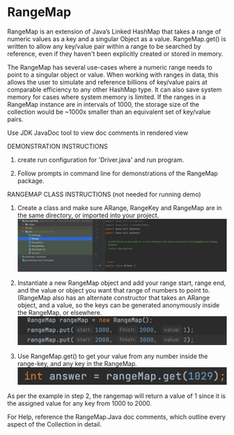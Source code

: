 # RangeMap
RangeMap is an extension of Java’s Linked HashMap that takes a range of numeric values as a key and a singular Object as a value. RangeMap.get() is written to allow any key/value pair within a range to be searched by reference, even if they haven't been explicitly created or stored in memory.

The RangeMap has several use-cases where a numeric range needs to point to a singular object or value.  When working with ranges in data, this allows the user to simulate and reference billions of key/value pairs at comparable efficiency to any other HashMap type.  It can also save system memory for cases where system memory is limited.  If the ranges in a RangeMap instance are in intervals of 1000, the storage size of the collection would be ~1000x smaller than an equivalent set of key/value pairs.

Use JDK JavaDoc tool to view doc comments in rendered view

DEMONSTRATION INSTRUCTIONS

1.	create run configuration for 'Driver.java' and run program.

2.	Follow prompts in command line for demonstrations of the RangeMap package.




RANGEMAP CLASS INSTRUCTIONS (not needed for running demo)

1. Create a class and make sure ARange, RangeKey and RangeMap are in the same directory, or imported into your project.
 ![image](Picture0.png)

2. Instantiate a new RangeMap object and add your range start, range end, and the value or object you want that range of numbers to point to. (RangeMap also has an alternate constructor that takes an ARange object, and a value, so the keys can be generated anonymously inside the RangeMap, or elsewhere.
 ![image](Picture1.png)
 


3. Use RangeMap.get() to get your value from any number inside the range-key, and any key in the RangeMap.
 ![image](Picture2.png)

As per the example in step 2, the rangemap will return a value of 1 since it is the assigned value for any key from 1000 to 2000.



For Help, reference the RangeMap.Java doc comments, which outline every aspect of the Collection in detail.





